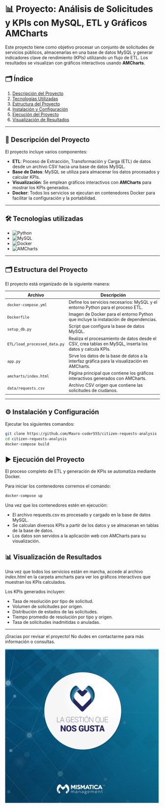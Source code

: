 # 📊 Proyecto: Análisis de Solicitudes y KPIs con MySQL, ETL y Gráficos AMCharts

Este proyecto tiene como objetivo procesar un conjunto de solicitudes de servicios públicos, almacenarlas en una base de datos MySQL y generar indicadores clave de rendimiento (KPIs) utilizando un flujo de ETL. Los resultados se visualizan con gráficos interactivos usando **AMCharts**.

## 🗂️ Índice

1. [Descripción del Proyecto](#descripción-del-proyecto)
2. [Tecnologías Utilizadas](#tecnologías-utilizadas)
3. [Estructura del Proyecto](#estructura-del-proyecto)
4. [Instalación y Configuración](#instalación-y-configuración)
5. [Ejecución del Proyecto](#ejecución-del-proyecto)
6. [Visualización de Resultados](#visualización-de-resultados)

---

## 📄 Descripción del Proyecto

El proyecto incluye varios componentes:

- **ETL**: Proceso de Extracción, Transformación y Carga (ETL) de datos desde un archivo CSV hacia una base de datos MySQL.
- **Base de Datos**: MySQL se utiliza para almacenar los datos procesados y calcular KPIs.
- **Visualización**: Se emplean gráficos interactivos con **AMCharts** para mostrar los KPIs generados.
- **Docker**: Todos los servicios se ejecutan en contenedores Docker para facilitar la configuración y la portabilidad.

---

## 🛠️ Tecnologías utilizadas

- ![Python](https://img.shields.io/badge/-Python-3776AB?logo=python&logoColor=white)
- ![MySQL](https://img.shields.io/badge/-MySQL-4479A1?logo=mysql&logoColor=white)
- ![Docker](https://img.shields.io/badge/-Docker-2496ED?logo=docker&logoColor=white)
- ![AMCharts](https://img.shields.io/badge/-AMCharts-FF6F61?logo=amcharts&logoColor=white)

---

## 🗂️ Estructura del Proyecto

El proyecto está organizado de la siguiente manera:

| Archivo                | Descripción                                                                                           |
|------------------------|-------------------------------------------------------------------------------------------------------|
| `docker-compose.yml`    | Define los servicios necesarios: MySQL y el entorno Python para el proceso ETL.                       |
| `Dockerfile`            | Imagen de Docker para el entorno Python que incluye la instalación de dependencias.                   |
| `setup_db.py`           | Script que configura la base de datos MySQL.                            |
| `ETL/load_processed_data.py`        | Realiza el procesamiento de datos desde el CSV, crea tablas en MySQL, inserta los datos y calcula KPIs.|
| `app.py`                | Sirve los datos de la base de datos a la interfaz gráfica para la visualización en AMCharts.          |
| `amcharts/index.html`   | Página principal que contiene los gráficos interactivos generados con AMCharts.                      |
| `data/requests.csv`     | Archivo CSV origen que contiene las solicitudes de ciudanos.                                         |

---

## ⚙️ Instalación y Configuración

Ejecutar los siguientes comandos:

   ```bash
   git clone https://github.com/Mauro-coder555/citizen-requests-analysis
   cd citizen-requests-analysis
   docker-compose build
   ```

## ▶️ Ejecución del Proyecto

El proceso completo de ETL y generación de KPIs se automatiza mediante Docker.

Para iniciar los contenedores corremos el comando:

   ```bash
   docker-compose up
   ```

Una vez que los contenedores estén en ejecución:

- El archivo requests.csv es procesado y cargado en la base de datos MySQL.
- Se calculan diversos KPIs a partir de los datos y se almacenan en tablas de la base de datos.
- Los datos son servidos a la aplicación web con AMCharts para su visualización.

## 📊 Visualización de Resultados

Una vez que todos los servicios están en marcha, accede al archivo *index.html* en la carpeta amcharts para ver los gráficos interactivos que muestran los KPIs calculados.

Los KPIs generados incluyen:

- Tasa de resolución por tipo de solicitud.
- Volumen de solicitudes por origen.
- Distribución de estados de las solicitudes.
- Tiempo promedio de resolución por tipo y origen.
- Tasa de solicitudes inadmitidas o anuladas.

---

¡Gracias por revisar el proyecto! No dudes en contactarme para más información o consultas.

<img src="amcharts/mismatica.jpg" alt="Logo de la empresa" width="500" height="500">
